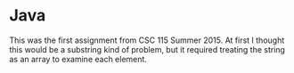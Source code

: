 # Java
This was the first assignment from CSC 115 Summer 2015. At first I thought this would be a substring kind of problem, but it required treating 
the string as an array to examine each element.
